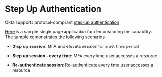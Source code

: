 # Step Up Authentication

Okta supports protocol-compliant [step-up authentication](https://developer.okta.com/docs/guides/step-up-authentication/main/)

[Here](react/README.md) is  a sample single page application for demonstrating the capability. The sample demonstrates the following scenarios-

* **Step up session**: MFA and elevate session for a set time period

* **Step up session - every time**: MFA every time user accesses a resource
  
* **Re-authenticate session**: Re-authenticate every time user accesses a resource